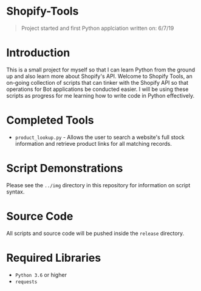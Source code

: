 # Shopify-Tools
> Project started and first Python applciation written on: 6/7/19

# Introduction
This is a small project for myself so that I can learn Python from the ground up and also learn more about Shopify's API. Welcome to Shopify Tools, an on-going collection of scripts that can tinker with the Shopify API so that operations for Bot applications be conducted easier. I will be using these scripts as progress for me learning how to write code in Python effectively.

# Completed Tools
* `product_lookup.py` - Allows the user to search a website's full stock information and retrieve product links for all matching records.

# Script Demonstrations
Please see the `../img` directory in this repository for information on script syntax.

# Source Code
All scripts and source code will be pushed inside the `release` directory.

# Required Libraries
* `Python 3.6` or higher
* `requests`
